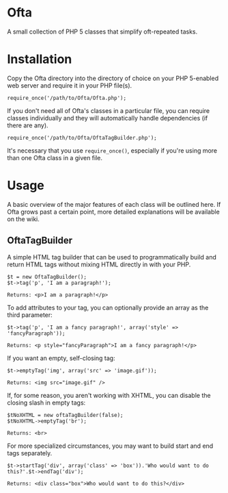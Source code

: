 # Ofta

A small collection of PHP 5 classes that simplify oft-repeated tasks.

# Installation

Copy the Ofta directory into the directory of choice on your PHP 5-enabled web server and require it in your PHP file(s).

	require_once('/path/to/Ofta/Ofta.php');

If you don't need all of Ofta's classes in a particular file, you can require classes individually and they will automatically handle dependencies (if there are any).

	require_once('/path/to/Ofta/OftaTagBuilder.php');

It's necessary that you use `require_once()`, especially if you're using more than one Ofta class in a given file.

# Usage

A basic overview of the major features of each class will be outlined here. If Ofta grows past a certain point, more detailed explanations will be available on the wiki.

## OftaTagBuilder

A simple HTML tag builder that can be used to programmatically build and return HTML tags without mixing HTML directly in with your PHP.

	$t = new OftaTagBuilder();
	$t->tag('p', 'I am a paragraph!');
	
	Returns: <p>I am a paragraph!</p>

To add attributes to your tag, you can optionally provide an array as the third parameter:

	$t->tag('p', 'I am a fancy paragraph!', array('style' => 'fancyParagraph'));
	
	Returns: <p style="fancyParagraph">I am a fancy paragraph!</p>

If you want an empty, self-closing tag:

	$t->emptyTag('img', array('src' => 'image.gif'));
	
	Returns: <img src="image.gif" />

If, for some reason, you aren't working with XHTML, you can disable the closing slash in empty tags:

	$tNoXHTML = new oftaTagBuilder(false);
	$tNoXHTML->emptyTag('br');
	
	Returns: <br>

For more specialized circumstances, you may want to build start and end tags separately.

	$t->startTag('div', array('class' => 'box')).'Who would want to do this?'.$t->endTag('div');
	
	Returns: <div class="box">Who would want to do this?</div>